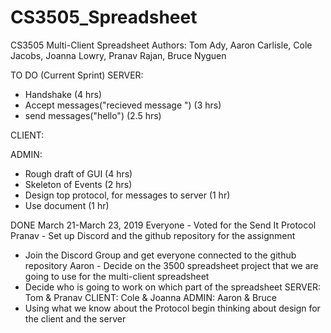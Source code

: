 # CS3505_Spreadsheet
CS3505 Multi-Client Spreadsheet
Authors: Tom Ady, Aaron Carlisle, Cole Jacobs, Joanna Lowry, Pranav Rajan, Bruce Nyguen

TO DO (Current Sprint)
SERVER:
- Handshake (4 hrs)
- Accept messages("recieved message ") (3 hrs)
- send messages("hello") (2.5 hrs)

CLIENT:



ADMIN:
- Rough draft of GUI (4 hrs)
- Skeleton of Events (2 hrs)
- Design top protocol, for messages to server (1 hr)
- Use document (1 hr)


DONE
March 21-March 23, 2019
Everyone - Voted for the Send It Protocol
Pranav - Set up Discord and the github repository for the assignment
- Join the Discord Group and get everyone connected to the github repository 
Aaron - Decide on the 3500 spreadsheet project that we are going to use for the multi-client spreadsheet
- Decide who is going to work on which part of the spreadsheet SERVER: Tom & Pranav CLIENT: Cole & Joanna ADMIN: Aaron & Bruce
- Using what we know about the Protocol begin thinking about design for the client and the server
